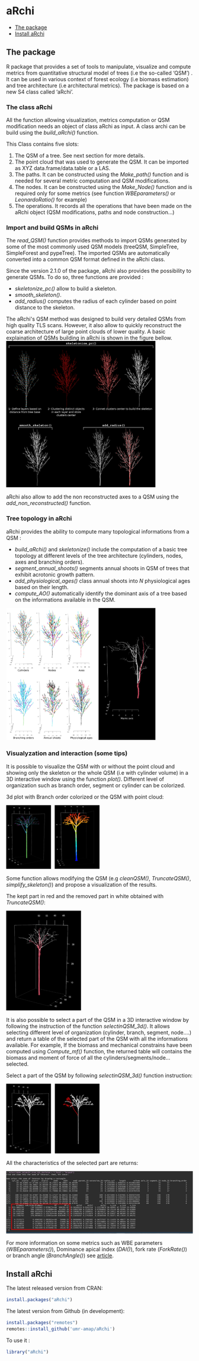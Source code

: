 aRchi
================

-   [The package](#the-package)
-   [Install aRchi](#install-archi)

## The package

R package that provides a set of tools to manipulate, visualize and
compute metrics from quantitative structural model of trees (i.e the
so-called ‘QSM’) . It can be used in various context of forest ecology
(i.e biomass estimation) and tree architecture (i.e architectural
metrics). The package is based on a new S4 class called ‘aRchi’.

### The class aRchi

All the function allowing visualization, metrics computation or QSM
modification needs an object of class aRchi as input. A class archi can
be build using the *build\_aRchi()* function.

This Class contains five slots:

1.  The QSM of a tree. See next section for more details.
2.  The point cloud that was used to generate the QSM. It can be imported as XYZ data.frame/data.table or
    a LAS.
3.  The paths. It can be constructed using the *Make\_path()* function
    and is needed for several metric computation and QSM modifications.
4.  The nodes. It can be constructed using the *Make\_Node()* function
    and is required only for some metrics (see function
    *WBEparameters()* or *LeonardoRatio()* for example)
5.  The operations. It records all the operations that have been made on
    the aRchi object (QSM modifications, paths and node construction…)

### Import and build QSMs in aRchi
The *read_QSM()* function provides methods to import QSMs generated by some of the most commonly used QSM models (treeQSM,
SimpleTree, SimpleForest and pypeTree). The imported QSMs are automatically converted into a common 
QSM format defined in the aRchi class.


Since the version 2.1.0 of the package, aRchi also provides the possibility to generate QSMs. To do so,
three functions are provided :
* *skeletonize_pc()* allow to build a skeleton.
* *smooth_skeleton()*.
* *add_radius()* computes the radius of each cylinder based on point distance to the skeleton.

The aRchi's QSM method was designed to build very detailed QSMs from high quality TLS scans. However,
it also allow to quickly reconstruct the coarse architecture of large point clouds of lower quality.
A basic explaination of QSMs building in aRchi is shown in the figure bellow.
<img width="80%" src="figure_QSM.png"/>

aRchi also allow to add the non reconstructed axes to a QSM using the *add_non_reconstructed()* function.

### Tree topology in aRchi
aRchi provides the ability to compute many topological informations from a QSM :
* *build_aRchi()* and *skeletonize()* include the computation of a basic tree topology at different levels of the tree architecture (cylinders, nodes, axes and branching orders).
* *segment_annual_shoots()* segments annual shoots in QSM of trees that exhibit acrotonic growth pattern.
* *add_physiological_ages()* class annual shoots into *N* physiological ages based on their length.
* *compute_AO()* automatically identify the dominant axis of a tree based on the informations available in the QSM.
<img width="80%" src="topology.png"/>

### Visualyzation and interaction (some tips)

It is possible to visualize the QSM with or without the point cloud and
showing only the skeleton or the whole QSM (i.e with cylinder volume) in
a 3D interactive window using the function *plot()*. Different level of
organization such as branch order, segment or cylinder can be colorized.

3d plot with Branch order colorized or the QSM with point cloud:

<img width="50%" src="141_plot_branch_order_pc.JPG"/>

Some function allows modifying the QSM (e.g *cleanQSM()*,
*TruncateQSM()*, *simplify_skeleton()*) and propose a visualization of the results.


The kept part in red and the removed part in white obtained with
*TruncateQSM()*:

<img width="40%" src="141_truncate_QSM.JPG"/>

It is also possible to select a part of the QSM in a 3D interactive
window by following the instruction of the function *selectinQSM\_3d()*.
It allows selecting different level of organization (cylinder, branch,
segment, node….) and return a table of the selected part of the QSM with
all the informations available. For example, If the biomass and
mechanical constrains have been computed using *Compute\_mf()* function,
the returned table will contains the biomass and moment of force of all
the cylinders/segments/node… selected.

Select a part of the QSM by following *selectinQSM\_3d()* function
instruction:

<img width="50%" src="selectin3d.jpg"/>

All the characteristics of the selected part are returns:

<img width="100%" src="select_in3d_3.JPG"/>

For more information on some metrics such as WBE parameters
(*WBEparameters()*), Dominance apical index (*DAI()*), fork rate
(*ForkRate()*) or branch angle (*BranchAngle()*) see
[article](https://besjournals.onlinelibrary.wiley.com/doi/10.1111/1365-2435.13678).

## Install aRchi

The latest released version from CRAN:

``` r
install.packages("aRchi")
```

The latest version from Github (in development):

``` r
install.packages("remotes")
remotes::install_github('umr-amap/aRchi')
```

To use it :

``` r
library("aRchi")
```
